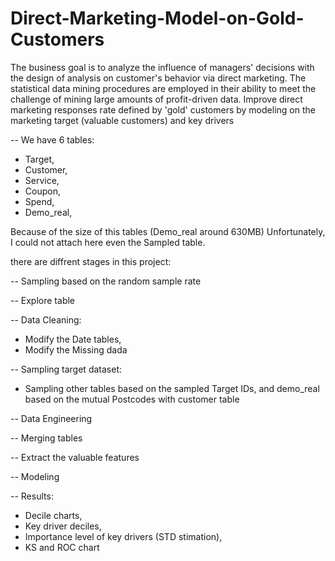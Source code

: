 # Direct-Marketing-Model-on-Gold-Customers

The business goal is to analyze the influence of managers' decisions with the design of analysis on customer's behavior via direct marketing. 
The statistical data mining procedures are employed in their ability to meet the challenge of mining large amounts of profit-driven data. 
Improve direct marketing responses rate defined by 'gold' customers by modeling on the marketing target (valuable customers) and key drivers

-- We have 6 tables:
  - Target,
  - Customer,
  - Service,
  - Coupon,
  - Spend,
  - Demo_real,

  Because of the size of this tables (Demo_real around 630MB) Unfortunately, I could not attach here even the Sampled table.

there are diffrent stages in this project:

-- Sampling based on the random sample rate
  
-- Explore table
  
-- Data Cleaning:
  - Modify the Date tables,
  - Modify the Missing dada
    
-- Sampling target dataset:
  - Sampling other tables based on the sampled Target IDs, and demo_real based on the mutual Postcodes with customer table
 
-- Data Engineering
  
-- Merging tables
  
-- Extract the valuable features
  
-- Modeling
  
-- Results:
  - Decile charts,
  - Key driver deciles,
  - Importance level of key drivers (STD stimation),
  - KS and ROC chart
    
    
